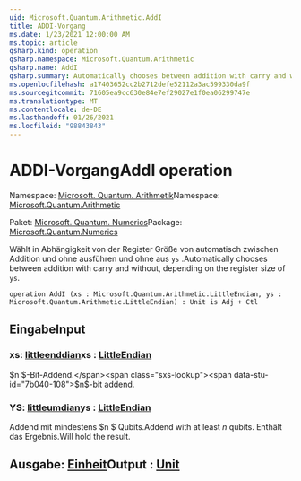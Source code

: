```yaml
---
uid: Microsoft.Quantum.Arithmetic.AddI
title: ADDI-Vorgang
ms.date: 1/23/2021 12:00:00 AM
ms.topic: article
qsharp.kind: operation
qsharp.namespace: Microsoft.Quantum.Arithmetic
qsharp.name: AddI
qsharp.summary: Automatically chooses between addition with carry and without, depending on the register size of `ys`.
ms.openlocfilehash: a17403652cc2b2712defe52112a3ac599330da9f
ms.sourcegitcommit: 71605ea9cc630e84e7ef29027e1f0ea06299747e
ms.translationtype: MT
ms.contentlocale: de-DE
ms.lasthandoff: 01/26/2021
ms.locfileid: "98843843"
---
```

# <a name="addi-operation"></a><span data-ttu-id="7b040-102">ADDI-Vorgang</span><span class="sxs-lookup"><span data-stu-id="7b040-102">AddI operation</span></span>

<span data-ttu-id="7b040-103">Namespace: [Microsoft. Quantum. Arithmetik](xref:Microsoft.Quantum.Arithmetic)</span><span class="sxs-lookup"><span data-stu-id="7b040-103">Namespace: [Microsoft.Quantum.Arithmetic](xref:Microsoft.Quantum.Arithmetic)</span></span>

<span data-ttu-id="7b040-104">Paket: [Microsoft. Quantum. Numerics](https://nuget.org/packages/Microsoft.Quantum.Numerics)</span><span class="sxs-lookup"><span data-stu-id="7b040-104">Package: [Microsoft.Quantum.Numerics](https://nuget.org/packages/Microsoft.Quantum.Numerics)</span></span>


<span data-ttu-id="7b040-105">Wählt in Abhängigkeit von der Register Größe von automatisch zwischen Addition und ohne ausführen und ohne aus `ys` .</span><span class="sxs-lookup"><span data-stu-id="7b040-105">Automatically chooses between addition with carry and without, depending on the register size of `ys`.</span></span>

```qsharp
operation AddI (xs : Microsoft.Quantum.Arithmetic.LittleEndian, ys : Microsoft.Quantum.Arithmetic.LittleEndian) : Unit is Adj + Ctl
```


## <a name="input"></a><span data-ttu-id="7b040-106">Eingabe</span><span class="sxs-lookup"><span data-stu-id="7b040-106">Input</span></span>

### <a name="xs--littleendian"></a><span data-ttu-id="7b040-107">xs: [littleenddian](xref:Microsoft.Quantum.Arithmetic.LittleEndian)</span><span class="sxs-lookup"><span data-stu-id="7b040-107">xs : [LittleEndian](xref:Microsoft.Quantum.Arithmetic.LittleEndian)</span></span>

<span data-ttu-id="7b040-108">$n $-Bit-Addend.</span><span class="sxs-lookup"><span data-stu-id="7b040-108">$n$-bit addend.</span></span>


### <a name="ys--littleendian"></a><span data-ttu-id="7b040-109">YS: [littleumdian](xref:Microsoft.Quantum.Arithmetic.LittleEndian)</span><span class="sxs-lookup"><span data-stu-id="7b040-109">ys : [LittleEndian](xref:Microsoft.Quantum.Arithmetic.LittleEndian)</span></span>

<span data-ttu-id="7b040-110">Addend mit mindestens $n $ Qubits.</span><span class="sxs-lookup"><span data-stu-id="7b040-110">Addend with at least $n$ qubits.</span></span> <span data-ttu-id="7b040-111">Enthält das Ergebnis.</span><span class="sxs-lookup"><span data-stu-id="7b040-111">Will hold the result.</span></span>



## <a name="output--unit"></a><span data-ttu-id="7b040-112">Ausgabe: [Einheit](xref:microsoft.quantum.lang-ref.unit)</span><span class="sxs-lookup"><span data-stu-id="7b040-112">Output : [Unit](xref:microsoft.quantum.lang-ref.unit)</span></span>

